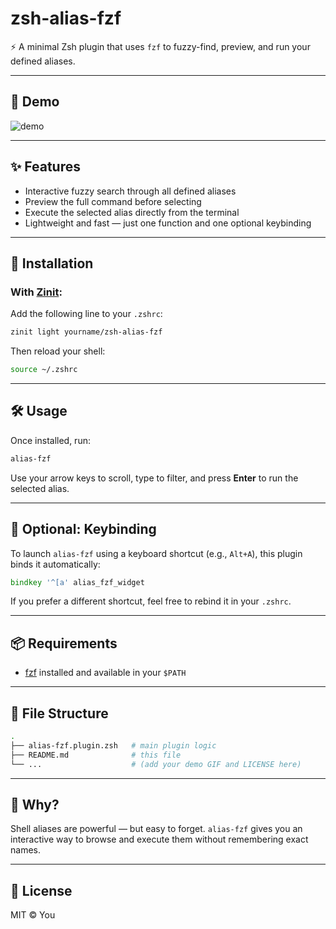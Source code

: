 # zsh-alias-fzf

⚡ A minimal Zsh plugin that uses `fzf` to fuzzy-find, preview, and run your defined aliases.

---

## 🎥 Demo

<!-- Place your GIF here -->
![demo](path/to/your-demo.gif)

---

## ✨ Features

- Interactive fuzzy search through all defined aliases
- Preview the full command before selecting
- Execute the selected alias directly from the terminal
- Lightweight and fast — just one function and one optional keybinding

---

## 🚀 Installation

### With [Zinit](https://github.com/zdharma-continuum/zinit):

Add the following line to your `.zshrc`:

```zsh
zinit light yourname/zsh-alias-fzf
```

Then reload your shell:

```bash
source ~/.zshrc
```

---

## 🛠️ Usage

Once installed, run:

```bash
alias-fzf
```

Use your arrow keys to scroll, type to filter, and press **Enter** to run the selected alias.

---

## 🎹 Optional: Keybinding

To launch `alias-fzf` using a keyboard shortcut (e.g., `Alt+A`), this plugin binds it automatically:

```zsh
bindkey '^[a' alias_fzf_widget
```

If you prefer a different shortcut, feel free to rebind it in your `.zshrc`.

---

## 📦 Requirements

- [fzf](https://github.com/junegunn/fzf) installed and available in your `$PATH`

---

## 📂 File Structure

```bash
.
├── alias-fzf.plugin.zsh   # main plugin logic
├── README.md              # this file
└── ...                    # (add your demo GIF and LICENSE here)
```

---

## 🧠 Why?

Shell aliases are powerful — but easy to forget. `alias-fzf` gives you an interactive way to browse and execute them without remembering exact names.

---

## 📝 License

MIT © You
